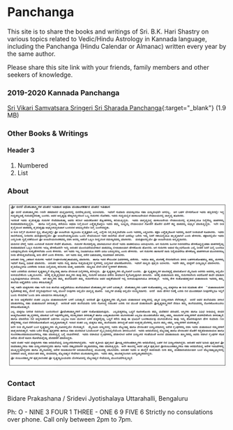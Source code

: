 # Panchanga

This site is to share the books and writings of Sri. B.K. Hari Shastry on various topics related to Vedic/Hindu Astrology in Kannada language, including the Panchanga (Hindu Calendar or Almanac) written every year by the same author.

Please share this site link with your friends, family members and other seekers of knowledge. 

### 2019-2020 Kannada Panchanga

[Sri Vikari Samvatsara Sringeri Sri Sharada Panchanga](./files/vikari_sringeri_panchanga.pdf){:target="_blank"} (1.9 MB)


### Other Books & Writings

#### Header 3

1. Numbered
2. List

### About
![Image](about.png)

### Contact

Bidare Prakashana / Sridevi Jyotishalaya
Uttarahalli, Bengaluru

Ph: O - NINE 3 FOUR 1 THREE - ONE 6 9 FIVE 6
Strictly no consulations over phone. Call only between 2pm to 7pm.
